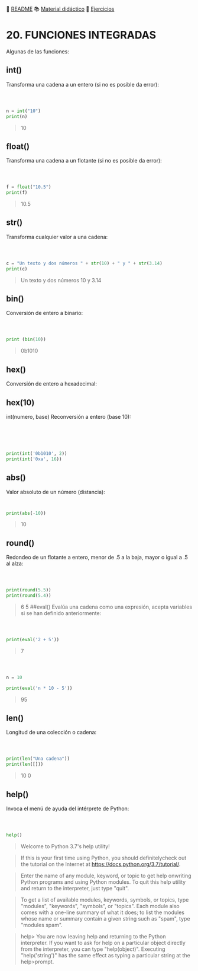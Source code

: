 :page_with_curl: [README](../README.md) :books: [Material didáctico](/documentation/indicedocu.md) :pencil: [Ejercicios](/tests/indicetests.md)

# 20. FUNCIONES INTEGRADAS

Algunas de las funciones:

## int()
Transforma una cadena a un entero (si no es posible da error):

````python



n = int("10")
print(n)
````
>10

## float()
Transforma una cadena a un flotante (si no es posible da error):

````python



f = float("10.5")
print(f)
````
>10.5
## str()
Transforma cualquier valor a una cadena:

````python



c = "Un texto y dos números " + str(10) + " y " + str(3.14)
print(c)
````
>Un texto y dos números 10 y 3.14
>
## bin()
Conversión de entero a binario:

````python



print (bin(10))
````
>0b1010
## hex()
Conversión de entero a hexadecimal:





## hex(10)
int(numero, base)
Reconversión a entero (base 10):
````python





print(int('0b1010', 2))
print(int('0xa', 16))
````

## abs()
Valor absoluto de un número (distancia):

````python


print(abs(-10))

````
>10
## round()
Redondeo de un flotante a entero, menor de .5 a la baja, mayor o igual a .5 al alza:

````python



print(round(5.5))
print(round(5.4))
````
>6
>5
##eval()
Evalúa una cadena como una expresión, acepta variables si se han definido anteriormente:
````python



print(eval('2 + 5'))
````
>7
````python



n = 10

print(eval('n * 10 - 5'))
````
>95

## len()
Longitud de una colección o cadena:

````python



print(len("Una cadena"))
print(len([]))
````
>10
>0
## help()
Invoca el menú de ayuda del intérprete de Python:

````python



help()
````
>Welcome to Python 3.7's help utility!

>If this is your first time using Python, you should definitelycheck out
>the tutorial on the Internet at https://docs.python.org/3.7/tutorial/.

>Enter the name of any module, keyword, or topic to get help onwriting
>Python programs and using Python modules.  To quit this help utility and
>return to the interpreter, just type "quit".

>To get a list of available modules, keywords, symbols, or topics, type
>"modules", "keywords", "symbols", or "topics".  Each module also comes
>with a one-line summary of what it does; to list the modules whose name
>or summary contain a given string such as "spam", type "modules spam".

>help>
>You are now leaving help and returning to the Python interpreter.
>If you want to ask for help on a particular object directly from the
>interpreter, you can type "help(object)".  Executing "help('string')"
>has the same effect as typing a particular string at the help>prompt.